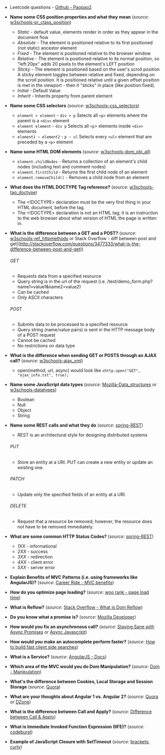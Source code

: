 * Leetcode questions - [Github - Paopao2](https://github.com/paopao2/leetcode-js)

* **Name some CSS position properties and what they mean** (*source*: [w3schools-pr_class_position](https://www.w3schools.com/cssref/pr_class_position.asp))
  * *Static* - default value, elements render in order as they appear in the document flow
  * *Absolute* - The element is positioned relative to its first positioned (not static) ancestor element
  * *Fixed* - The element is positioned relative to the browser window
  * *Relative* - The element is positioned relative to its normal position, so "left:20px" adds 20 pixels to the element's LEFT position
  * *Sticky* - The element is positioned based on the user's scroll position
    A sticky element toggles between relative and fixed, depending on the scroll position. 
    It is positioned relative until a given offset position is met in the viewport - then it "sticks" in place (like position:fixed).
  * *Initial* - Default Value
  * *Inherit* - Inherits property from parent element

* **Name some CSS selectors** (*source*: [w3schools-css_selectors](https://www.w3schools.com/cssref/css_selectors.asp))
  * `element > element` - `div > p` Selects all `<p>` elements where the parent is a `<div>` element
  * `element element` - `div p` Selects all `<p`> elements inside `<div>` elements
  * `element1 ~ element2` - `p ~ ul` Selects every `<ul>` element that are preceded by a `<p>` element
  
* **Name some HTML DOM elements** (*source*: [w3schools-dom_obj_all](https://www.w3schools.com/jsref/dom_obj_all.asp))
  * `element.childNodes` - Returns a collection of an element's child nodes (including text and comment nodes)
  * `element.firstChild` - Returns the first child node of an element
  * `element.removeChild()` - Removes a child node from an element
  
* **What does the HTML DOCTYPE Tag reference?** (*source*: [w3schools-tag_doctype](https://www.w3schools.com/tags/tag_doctype.asp))
  * The <!DOCTYPE> declaration must be the very first thing in your HTML document, before the <html> tag.
  * The <!DOCTYPE> declaration is not an HTML tag; it is an instruction to the web browser about what version of HTML the page is written in.
  
* **What is the difference between a GET and a POST?** (*source*: [w3schools-ref_httpmethods](https://www.w3schools.com/TAGs/ref_httpmethods.asp) or Stack Overflow - diff between post and get](http://stackoverflow.com/questions/3477333/what-is-the-difference-between-post-and-get))
  ###### GET
  * Requests data from a specified resource
  * Query string is in the url of the request (i.e. /test/demo_form.php?name1=value1&name2=value2)
  * Can be cached
  * Only ASCII characters
  
  ###### POST
  * Submits data to be processed to a specified resource
  * Query string (name/value pairs) is sent in the HTTP message body of a POST request
  * Cannot be cached
  * No restrictions on data type
 
* **What is the difference when sending GET or POSTS through an AJAX call?** (*source*: [w3schools-ajax_xml](https://www.w3schools.com/xml/ajax_xmlhttprequest_send.asp))
  * open(method, url, async) would look like `xhttp.open("GET", "ajax_info.txt", true);`
  
* **Name some JavaScript data types** (*source*: [Mozilla-Data_structures](https://developer.mozilla.org/en-US/docs/Web/JavaScript/Data_structures) or [w3schools-datatypes](https://www.w3schools.com/js/js_datatypes.asp))
  * Boolean
  * Null
  * Object
  * String
  
* **Name some REST calls and what they do** (*source*: [spring-REST](https://spring.io/understanding/REST))
  * REST is an architectural style for designing distributed systems
  ###### PUT
  * Store an entity at a URI. PUT can create a new entity or update an existing one. 
  
  ###### PATCH
  * Update only the specified fields of an entity at a URI.
  
  ###### DELETE
  * Request that a resource be removed; however, the resource does not have to be removed immediately. 
  
* **What are some common HTTP Status Codes?** (*source*: [spring-REST](https://spring.io/understanding/REST))
  * *1XX* - informational
  * *2XX* - success
  * *3XX* - redirection
  * *4XX* - client error
  * *5XX* - server error

* **Explain Benefits of MVC Patterns (i.e. using frameworks like AngularJS)?** (*source*: [Career Ride - MVC benefits](http://www.careerride.com/MVC-benefits.aspx))

* **How do you optimize page loading?** (*source*: [woo rank - page load time](https://www.woorank.com/en/edu/seo-guides/page-load-time))

* **What is Reflow?** (*source*: [Stack Overflow - What is Dom Reflow](http://stackoverflow.com/questions/27637184/what-is-dom-reflow))

* **Do you know what a promise is?** (*source*: [Mozilla Developer](https://developer.mozilla.org/en-US/docs/Web/JavaScript/Reference/Global_Objects/Promise/resolve))

* **How would you fix an asynchronous call?** (*source*: [Staying Sane with Async Promises](http://colintoh.com/blog/staying-sane-with-asynchronous-programming-promises-and-generators) or
[Async Javascript](https://blog.risingstack.com/asynchronous-javascript/))

* **How would you make an autocomplete perform faster?** (*source*: [How to build fast client side searches](http://code.flickr.net/2009/03/18/building-fast-client-side-searches/))

* **What is a Service?** (*source*: [AngularJS - Docs](https://docs.angularjs.org/guide/services))

* **Which area of the MVC would you do Dom Manipulation?** (*source*: [Dom - Manipulation](http://ng-learn.org/2014/01/Dom-Manipulations/))

* **What's the difference between Cookies, Local Storage and Session Storage** (*source*: [Quora](https://www.quora.com/What-is-the-difference-between-sessionstorage-localstorage-and-Cookies))

* **What are your thoughts about Angular 1 vs. Angular 2?** (*source*: [Quora](https://www.quora.com/What-is-the-difference-between-AngularJs-and-Angular-2) or [DZone](https://dzone.com/articles/typed-front-end-with-angular-2))

* **What is the difference between Call and Apply?** (*source*: [Difference between Call & Apply](https://hangar.runway7.net/javascript/difference-call-apply))

* **What is Immediate Invoked Function Expression (IIFE)?** (*source*: [codeburst](https://codeburst.io/javascript-what-the-heck-is-an-immediately-invoked-function-expression-a0ed32b66c18))

* **Example of JavaScript Closure with SetTimeout** (*source*: [brackets: curly](http://brackets.clementng.me/post/24150213014/example-of-a-javascript-closure-settimeout-inside))




  
